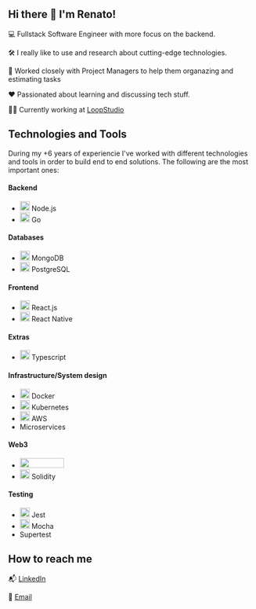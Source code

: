 ## Hi there 👋 I'm Renato!

💻 Fullstack Software Engineer with more focus on the backend.

🛠️ I really like to use and research about cutting-edge technologies.

📝 Worked closely with Project Managers to help them organazing and estimating tasks

❤️ Passionated about learning and discussing tech stuff.

👨‍💻 Currently working at [LoopStudio](https://loopstudio.dev)


## Technologies and Tools
During my +6 years of experiencie I've worked with different technologies and tools in order to build end to end solutions. The following are the most important ones:

#### Backend
- <img height=20 width=20 src="https://cdn.cdnlogo.com/logos/n/94/nodejs-icon.svg" /> Node.js
- <img height=20 width=20 src="https://cdn.cdnlogo.com/logos/g/80/golang-gopher.svg"> Go

#### Databases
- <img height=20 width=20 src="https://cdn.cdnlogo.com/logos/m/30/mongodb-icon.svg" /> MongoDB
- <img height=20 width=20 src="https://cdn.cdnlogo.com/logos/p/93/postgresql.svg" /> PostgreSQL

#### Frontend
- <img height=20 width=20 src="https://cdn.cdnlogo.com/logos/r/63/react.svg" /> React.js
- <img height=20 width=20 src="https://cdn.cdnlogo.com/logos/r/18/react-native.svg" /> React Native

#### Extras
- <img height=20 width=20 src="https://cdn.cdnlogo.com/logos/t/14/typescript.svg" /> Typescript

#### Infrastructure/System design
- <img height=20 width=20 src="https://cdn.cdnlogo.com/logos/d/41/docker.svg" /> Docker
- <img height=20 width=20 src="https://cdn.cdnlogo.com/logos/k/39/kubernets.svg" /> Kubernetes
- <img height=20 width=20 src="https://cdn.cdnlogo.com/logos/a/33/amazon-web-services.svg" /> AWS
- Microservices

#### Web3
- <img height=20 width=90 src="https://hardhat.org/_next/static/media/hardhat-logo-dark.484eb916.svg" />
- <img height=20 width=20 src="https://cdn.cdnlogo.com/logos/s/73/solidity.svg" /> Solidity

#### Testing
- <img height=20 width=20 src="https://cdn.cdnlogo.com/logos/j/58/jest.svg" /> Jest
- <img height=20 width=20 src="https://cdn.cdnlogo.com/logos/m/25/mocha.svg" /> Mocha
- Supertest


## How to reach me

📬 [LinkedIn](https://www.linkedin.com/in/renatocargnelutti)

📩 [Email](mailto:renato.cargnelutti8@gmail.com)
